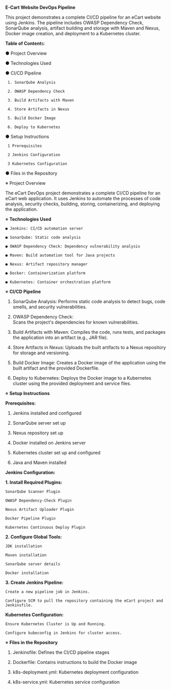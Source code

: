 **E-Cart Website DevOps Pipeline**

This project demonstrates a complete CI/CD pipeline for an eCart website using Jenkins. The pipeline includes OWASP Dependency Check, SonarQube analysis, artifact building and storage with Maven and Nexus, Docker image creation, and deployment to a Kubernetes cluster.

**Table of Content**s:

● Project Overview 

● Technologies Used

● CI/CD Pipeline

     1. SonarQube Analysis
      
     2. OWASP Dependency Check
      
     3. Build Artifacts with Maven
    
     4. Store Artifacts in Nexus
    
     5. Build Docker Image
       
     6. Deploy to Kubernetes
   
● Setup Instructions

     1 Prerequisites
   
     2 Jenkins Configuration
   
     3 Kubernetes Configuration

● Files in the Repository




※ Project Overview 

The eCart DevOps project demonstrates a complete CI/CD pipeline for an eCart web application. It uses Jenkins to automate the processes of code analysis, security checks, building, storing, containerizing, and deploying the application.

※ **Technologies Used**

    ● Jenkins: CI/CD automation server

    ● SonarQube: Static code analysis

    ● OWASP Dependency Check: Dependency vulnerability analysis

    ● Maven: Build automation tool for Java projects

    ● Nexus: Artifact repository manager

    ● Docker: Containerization platform

    ● Kubernetes: Container orchestration platform

※ **CI/CD Pipeline**

   1. SonarQube Analysis: 
Performs static code analysis to detect bugs, code smells, and security vulnerabilities.

   2. OWASP Dependency Check:  
Scans the project's dependencies for known vulnerabilities.

   4. Build Artifacts with Maven: 
Compiles the code, runs tests, and packages the application into an artifact (e.g., JAR file).

   5. Store Artifacts in Nexus: 
Uploads the built artifacts to a Nexus repository for storage and versioning.

   6. Build Docker Image: 
Creates a Docker image of the application using the built artifact and the provided Dockerfile.

   7. Deploy to Kubernetes: 
Deploys the Docker image to a Kubernetes cluster using the provided deployment and service files.

※ **Setup Instructions** 

**Prerequisites:** 

   1. Jenkins installed and configured

   2. SonarQube server set up

   3. Nexus repository set up

   4. Docker installed on Jenkins server

   5. Kubernetes cluster set up and configured

   6. Java and Maven installed

**Jenkins Configuration:** 

**1. Install Required Plugins:**

    SonarQube Scanner Plugin

    OWASP Dependency-Check Plugin

    Nexus Artifact Uploader Plugin

    Docker Pipeline Plugin

    Kubernetes Continuous Deploy Plugin

**2. Configure Global Tools:**

    JDK installation

    Maven installation

    SonarQube server details

    Docker installation

**3. Create Jenkins Pipeline:**

    Create a new pipeline job in Jenkins.

    Configure SCM to pull the repository containing the eCart project and Jenkinsfile.

**Kubernetes Configuration:**

    Ensure Kubernetes Cluster is Up and Running.

    Configure kubeconfig in Jenkins for cluster access.

※ **Files in the Repository**

   1. Jenkinsfile: Defines the CI/CD pipeline stages

   2. Dockerfile: Contains instructions to build the Docker image

   3. k8s-deployment.yml: Kubernetes deployment configuration

   4. k8s-service.yml: Kubernetes service configuration
